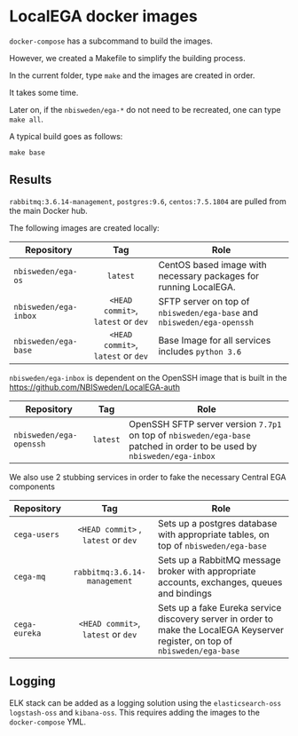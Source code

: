 # LocalEGA docker images

`docker-compose` has a subcommand to build the images.

However, we created a Makefile to simplify the building process.

In the current folder, type `make` and the images are created in order.

It takes some time.

Later on, if the `nbisweden/ega-*` do not need to be recreated, one can type `make all`.

A typical build goes as follows:

	make base

## Results

`rabbitmq:3.6.14-management`, `postgres:9.6`, `centos:7.5.1804` are pulled from the main Docker hub.

The following images are created locally:

| Repository | Tag      | Role |
|------------|:--------:|------|
| `nbisweden/ega-os`   | `latest` | CentOS based image with necessary packages for running LocalEGA. |
| `nbisweden/ega-inbox`  | `<HEAD commit>`, `latest` or `dev`  | SFTP server on top of `nbisweden/ega-base` and `nbisweden/ega-openssh` |
| `nbisweden/ega-base`   | `<HEAD commit>`, `latest` or `dev` | Base Image for all services includes `python 3.6` |

`nbisweden/ega-inbox` is dependent on the OpenSSH image that is built in the https://github.com/NBISweden/LocalEGA-auth

| Repository | Tag      | Role |
|------------|:--------:|------|
| `nbisweden/ega-openssh`   | `latest` | OpenSSH SFTP server version `7.7p1` on top of `nbisweden/ega-base` patched in order to be used by `nbisweden/ega-inbox` |

We also use 2 stubbing services in order to fake the necessary Central EGA components

| Repository | Tag      | Role |
|------------|:--------:|------|
| `cega-users` | `<HEAD commit>` , `latest` or `dev` | Sets up a postgres database with appropriate tables, on top of `nbisweden/ega-base` |
| `cega-mq` | `rabbitmq:3.6.14-management` | Sets up a RabbitMQ message broker with appropriate accounts, exchanges, queues and bindings |
| `cega-eureka` | `<HEAD commit>`, `latest` or `dev` | Sets up a fake Eureka service discovery server in order to make the LocalEGA Keyserver register, on top of `nbisweden/ega-base` |

## Logging

ELK stack can be added as a logging solution using the `elasticsearch-oss` `logstash-oss` and `kibana-oss`. This requires adding the images to the `docker-compose` YML.
